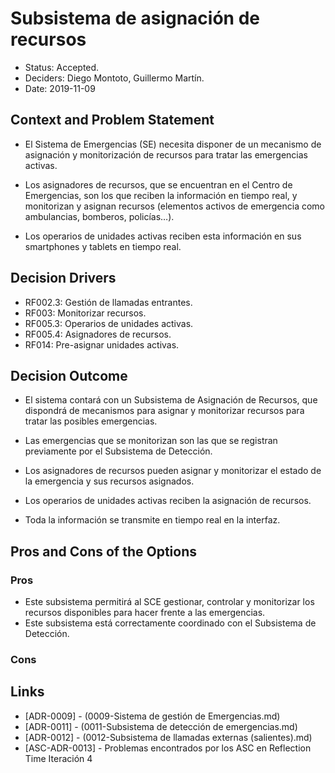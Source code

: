 # Subsistema de asignación de recursos
* Status: Accepted.
* Deciders: Diego Montoto, Guillermo Martín.
* Date: 2019-11-09

## Context and Problem Statement

* El Sistema de Emergencias (SE) necesita disponer de un mecanismo de asignación y monitorización de recursos para tratar las emergencias activas. 

* Los asignadores de recursos, que se encuentran en el Centro de Emergencias, son los que reciben la información en tiempo real, y monitorizan y asignan recursos (elementos activos de emergencia como ambulancias, bomberos, policías…). 

* Los operarios de unidades activas reciben esta información en sus smartphones y tablets en tiempo real. 

## Decision Drivers

* RF002.3: Gestión de llamadas entrantes.
* RF003: Monitorizar recursos.
* RF005.3: Operarios de unidades activas.
* RF005.4: Asignadores de recursos.
* RF014: Pre-asignar unidades activas.

## Decision Outcome

* El sistema contará con un Subsistema de Asignación de Recursos, que dispondrá de mecanismos para asignar y monitorizar recursos para tratar las posibles emergencias. 

* Las emergencias que se monitorizan son las que se registran previamente por el Subsistema de Detección. 

* Los asignadores de recursos pueden asignar y monitorizar el estado de la emergencia y sus recursos asignados. 

* Los operarios de unidades activas reciben la asignación de recursos.

* Toda la información se transmite en tiempo real en la interfaz. 

## Pros and Cons of the Options

### Pros

* Este subsistema permitirá al SCE gestionar, controlar y monitorizar los recursos disponibles para hacer frente a las emergencias.
* Este subsistema está correctamente coordinado con el Subsistema de Detección.

### Cons


## Links 
* [ADR-0009] - (0009-Sistema de gestión de Emergencias.md)
* [ADR-0011] - (0011-Subsistema de detección de emergencias.md)
* [ADR-0012] - (0012-Subsistema de llamadas externas (salientes).md)
* [ASC-ADR-0013] - Problemas encontrados por los ASC en Reflection Time Iteración 4
